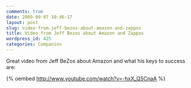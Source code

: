 ```yaml
---
comments: true
date: 2009-09-07 10:46:17
layout: post
slug: video-from-jeff-bezos-about-amazon-and-zappos
title: Video from Jeff Bezos about Amazon and Zappos
wordpress_id: 425
categories: Companies
---
```


Great video from Jeff BeZos about Amazon and what his keys to success are:

{% oembed http://www.youtube.com/watch?v=-hxX_Q5CnaA %}